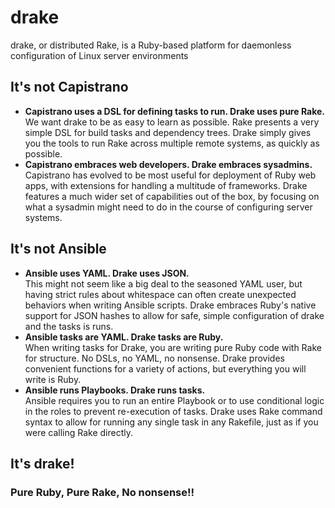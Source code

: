 # drake
drake, or distributed Rake, is a Ruby-based platform for daemonless configuration of Linux server environments

## It's not Capistrano
* **Capistrano uses a DSL for defining tasks to run. Drake uses pure Rake.**
<br/>We want drake to be as easy to learn as possible. Rake presents a very simple DSL for build tasks and dependency trees. Drake simply gives you the tools to run Rake across multiple remote systems, as quickly as possible.
* **Capistrano embraces web developers. Drake embraces sysadmins.**
<br/>Capistrano has evolved to be most useful for deployment of Ruby web apps, with extensions for handling a multitude of frameworks. Drake features a much wider set of capabilities out of the box, by focusing on what a sysadmin might need to do in the course of configuring server systems.

## It's not Ansible
* **Ansible uses YAML. Drake uses JSON.**
<br/>This might not seem like a big deal to the seasoned YAML user, but having strict rules about whitespace can often create unexpected behaviors when writing Ansible scripts. Drake embraces Ruby's native support for JSON hashes to allow for safe, simple configuration of drake and the tasks is runs.
* **Ansible tasks are YAML. Drake tasks are Ruby.**
<br/>When writing tasks for Drake, you are writing pure Ruby code with Rake for structure. No DSLs, no YAML, no nonsense. Drake provides convenient functions for a variety of actions, but everything you will write is Ruby.
* **Ansible runs Playbooks. Drake runs tasks.**
<br/>Ansible requires you to run an entire Playbook or to use conditional logic in the roles to prevent re-execution of tasks. Drake uses Rake command syntax to allow for running any single task in any Rakefile, just as if you were calling Rake directly. 

## It's drake!

### Pure Ruby, Pure Rake, No nonsense!!
